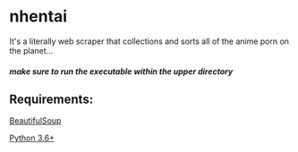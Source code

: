 # nhentai
It's a literally web scraper that collections and sorts all of the anime porn on the planet...

 #### _make sure to run the executable within the upper directory_


## Requirements:
[BeautifulSoup](https://pypi.org/project/bs4)

[Python 3.6+](https://www.python.org/downloads)
